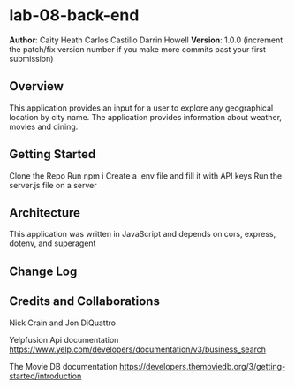 # lab-08-back-end


**Author**: Caity Heath Carlos Castillo Darrin Howell
**Version**: 1.0.0 (increment the patch/fix version number if you make more commits past your first submission)

## Overview
This application provides an input for a user to explore any geographical location by city name. The application provides information about weather, movies and dining. 

## Getting Started
Clone the Repo
Run npm i
Create a .env file and fill it with API keys
Run the server.js file on a server

## Architecture
This application was written in JavaScript and depends on cors, express, dotenv, and superagent

## Change Log
<!-- 0-1-0  initial scaffolding commit: 9:12 am 10/24/18
0-1-1  added error handler: 9:20 am 10/24/18
0-1-2  refactored starter code to be more readable: 9:25am 10/24/18
0-1-3  refactored Weater() time property: 9:30am 10/24/18
0-2-0  Geocode api implementation: 10:00am 10/24/18
0-3-0  Darksky api implementation: 10:00am 10/24/18
0-4-0  Yelp api implementation: 12:00pm 10/24/18
1-0-0  Movie api implementation: 1:00pm 10/24/18 -->

## Credits and Collaborations

Nick Crain and Jon DiQuattro


Yelpfusion Api documentation
https://www.yelp.com/developers/documentation/v3/business_search


The Movie DB documentation
https://developers.themoviedb.org/3/getting-started/introduction